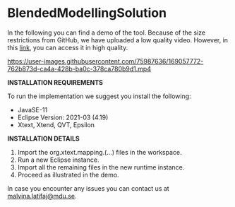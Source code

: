 # BlendedModellingSolution

In the following you can find a demo of the tool. Because of the size restrictions from GitHub, we have uploaded a low quality video. However, in this [link](https://drive.google.com/file/d/1JRJK2awGaIP1WcR7L377BEw_dQR7afmY/view?usp=sharing), you can access it in high quality.

https://user-images.githubusercontent.com/75987636/169057772-762b873d-ca4a-428b-ba0c-378ca780b9d1.mp4

**INSTALLATION REQUIREMENTS**

To run the implementation we suggest you install the following:

- JavaSE-11 <br/>
- Eclipse Version: 2021-03 (4.19) <br/>
- Xtext, Xtend, QVT, Epsilon

**INSTALLATION DETAILS**

1. Import the org.xtext.mapping.(...) files in the workspace.
2. Run a new Eclipse instance.
3. Import all the remaining files in the new runtime instance. 
4. Proceed as illustrated in the demo.

In case you encounter any issues you can contact us at malvina.latifaj@mdu.se.
